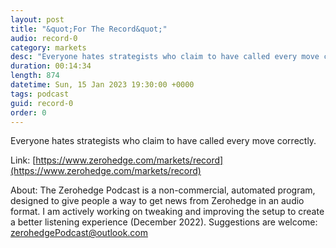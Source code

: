 ```yaml
---
layout: post
title: "&quot;For The Record&quot;"
audio: record-0
category: markets
desc: "Everyone hates strategists who claim to have called every move correctly."
duration: 00:14:34
length: 874
datetime: Sun, 15 Jan 2023 19:30:00 +0000
tags: podcast
guid: record-0
order: 0
---
```

Everyone hates strategists who claim to have called every move correctly.

Link: [https://www.zerohedge.com/markets/record](https://www.zerohedge.com/markets/record)

About: The Zerohedge Podcast is a non-commercial, automated program, designed to give people a way to get news from Zerohedge in an audio format.  I am actively working on tweaking and improving the setup to create a better listening experience (December 2022).  Suggestions are welcome: [zerohedgePodcast@outlook.com](mailto:zerohedgePodcast@outlook.com)